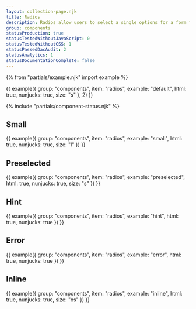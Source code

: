 ```yaml
---
layout: collection-page.njk
title: Radios
description: Radios allow users to select a single options for a form field.
group: components
statusProduction: true
statusTestedWithoutJavaScript: 0
statusTestedWithoutCSS: 1
statusPassedDacAudit: 2
statusAnalytics: 1
statusDocumentationComplete: false
---
```


{% from "partials/example.njk" import example %}

{{ example({ group: "components", item: "radios", example: "default", html: true, nunjucks: true, size: "s" }, 2) }}

{% include "partials/component-status.njk" %}

## Small

{{ example({ group: "components", item: "radios", example: "small", html: true, nunjucks: true, size: "l" }) }}

## Preselected

{{ example({ group: "components", item: "radios", example: "preselected", html: true, nunjucks: true, size: "s" }) }}

## Hint

{{ example({ group: "components", item: "radios", example: "hint", html: true, nunjucks: true }) }}

## Error

{{ example({ group: "components", item: "radios", example: "error", html: true, nunjucks: true }) }}

## Inline

{{ example({ group: "components", item: "radios", example: "inline", html: true, nunjucks: true, size: "xs" }) }}
